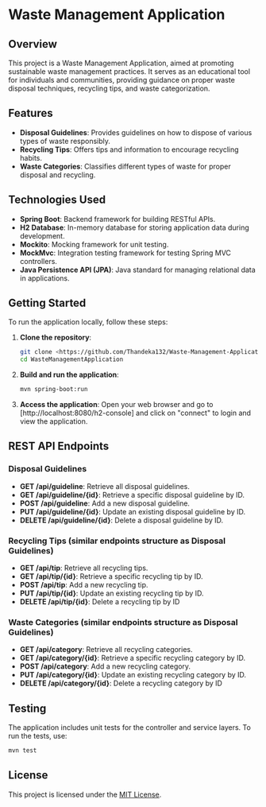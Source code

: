 # Waste Management Application

## Overview
This project is a Waste Management Application, aimed at promoting sustainable waste management practices. It serves as an educational tool for individuals and communities, providing guidance on proper waste disposal techniques, recycling tips, and waste categorization.

## Features
- **Disposal Guidelines**: Provides guidelines on how to dispose of various types of waste responsibly.
- **Recycling Tips**: Offers tips and information to encourage recycling habits.
- **Waste Categories**: Classifies different types of waste for proper disposal and recycling.

## Technologies Used
- **Spring Boot**: Backend framework for building RESTful APIs.
- **H2 Database**: In-memory database for storing application data during development.
- **Mockito**: Mocking framework for unit testing.
- **MockMvc**: Integration testing framework for testing Spring MVC controllers.
- **Java Persistence API (JPA)**: Java standard for managing relational data in applications.

## Getting Started
To run the application locally, follow these steps:

1. **Clone the repository**:
    ```bash
   git clone <https://github.com/Thandeka132/Waste-Management-Application.git>
   cd WasteManagementApplication

2. **Build and run the application**:
    ```bash
    mvn spring-boot:run

3. **Access the application**:
   Open your web browser and go to [http://localhost:8080/h2-console]  and click on "connect" to login and view the application.

## REST API Endpoints
### Disposal Guidelines
- **GET /api/guideline**: Retrieve all disposal guidelines.
- **GET /api/guideline/{id}**: Retrieve a specific disposal guideline by ID.
- **POST /api/guideline**: Add a new disposal guideline.
- **PUT /api/guideline/{id}**: Update an existing disposal guideline by ID.
- **DELETE /api/guideline/{id}**: Delete a disposal guideline by ID.

### Recycling Tips (similar endpoints structure as Disposal Guidelines)
- **GET /api/tip**: Retrieve all recycling tips.
- **GET /api/tip/{id}**: Retrieve a specific recycling tip by ID.
- **POST /api/tip**: Add a new recycling tip.
- **PUT /api/tip/{id}**: Update an existing recycling tip by ID.
- **DELETE /api/tip/{id}**: Delete a recycling tip by ID

### Waste Categories (similar endpoints structure as Disposal Guidelines)
- **GET /api/category**: Retrieve all recycling categories.
- **GET /api/category/{id}**: Retrieve a specific recycling category by ID.
- **POST /api/category**: Add a new recycling category.
- **PUT /api/category/{id}**: Update an existing recycling category by ID.
- **DELETE /api/category/{id}**: Delete a recycling category by ID

## Testing
The application includes unit tests for the controller and service layers. To run the tests, use:
   ```bash
   mvn test
   ```

## License
This project is licensed under the [MIT License](LICENSE).

